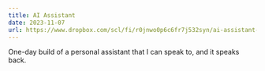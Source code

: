 ```yaml
---
title: AI Assistant
date: 2023-11-07
url: https://www.dropbox.com/scl/fi/r0jnwo0p6c6fr7j532syn/ai-assistant-demo.mp4?rlkey=0kq59bkoyupvtz4qz29x6btml&dl=0
---
```


One-day build of a personal assistant that I can speak to, and it speaks back.
